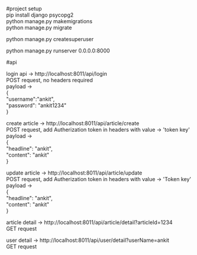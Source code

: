 
#project setup  
pip install django psycopg2  
python manage.py makemigrations  
python manage.py migrate  

python manage.py createsuperuser  

python manage.py runserver 0.0.0.0:8000  

#api 

login api -> http://localhost:8011/api/login  
POST request, no headers required   
payload ->   
{  
	"username":"ankit",  
	"password": "ankit1234"  
}


create article -> http://localhost:8011/api/article/create  
POST request, add Autherization token in headers with value -> 'token key'
payload ->  
{  
	"headline": "ankit",  
	"content": "ankit"  
}


update article -> http://localhost:8011/api/article/update  
POST request, add Autherization token in headers with value -> 'Token key'  
payload ->  
{  
	"headline": "ankit",  
	"content": "ankit"  
}  


article detail -> http://localhost:8011/api/article/detail?articleId=1234  
GET request  


user detail -> http://localhost:8011/api/user/detail?userName=ankit  
GET request  